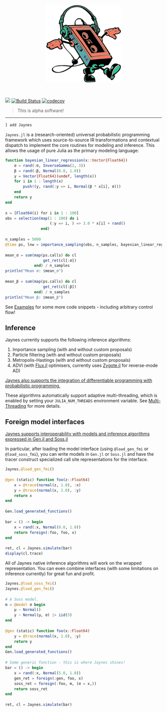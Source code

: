 <p align="center">
<img height="250px" src="docs/assets/jaynes.png"/>
</p>
<br>

[![](https://img.shields.io/badge/docs-dev-blue.svg)](https://femtomc.github.io/Jaynes.jl/dev)
[![Build Status](https://travis-ci.org/femtomc/Jaynes.jl.svg?branch=master)](https://travis-ci.org/femtomc/Jaynes.jl)
[![codecov](https://codecov.io/gh/femtomc/Jaynes.jl/branch/master/graph/badge.svg)](https://codecov.io/gh/femtomc/Jaynes.jl)

> This is alpha software!

---

```julia
] add Jaynes
```

`Jaynes.jl` is a (research-oriented) universal probabilistic programming framework which uses source-to-source IR transformations and contextual dispatch to implement the core routines for modeling and inference. This allows the usage of pure Julia as the primary modeling language:

```julia
function bayesian_linear_regression(x::Vector{Float64})
    σ = rand(:σ, InverseGamma(2, 3))
    β = rand(:β, Normal(0.0, 1.0))
    y = Vector{Float64}(undef, length(x))
    for i in 1 : length(x)
        push!(y, rand(:y => i, Normal(β * x[i], σ)))
    end
    return y
end

x = [Float64(i) for i in 1 : 100]
obs = selection(map(1 : 100) do i
                    (:y => i, ) => 3.0 * x[i] + rand()
                end)

n_samples = 5000
@time ps, lnw = importance_sampling(obs, n_samples, bayesian_linear_regression, (x, ))

mean_σ = sum(map(ps.calls) do cl
                 get_ret(cl[:σ])
             end) / n_samples
println("Mean σ: $mean_σ")

mean_β = sum(map(ps.calls) do cl
                 get_ret(cl[:β])
             end) / n_samples
println("Mean β: $mean_β")
```

See [Examples](https://femtomc.github.io/Jaynes.jl/dev/examples/) for some more code snippets - including arbitrary control flow!

## Inference

Jaynes currently supports the following inference algorithms:

1. Importance sampling (with and without custom proposals)
2. Particle filtering (with and without custom proposals)
3. Metropolis-Hastings (with and without custom proposals)
4. ADVI (with [Flux.jl](https://github.com/FluxML/Flux.jl) optimisers, currently uses [Zygote.jl](https://github.com/FluxML/Zygote.jl) for reverse-mode AD)

[Jaynes also supports the integration of differentiable programming with probabilistic programming.](https://femtomc.github.io/Jaynes.jl/dev/library_api/diff_prog/)

These algorithms automatically support adaptive multi-threading, which is enabled by setting your `JULIA_NUM_THREADS` environment variable. See [Multi-Threading](https://docs.julialang.org/en/v1/base/multi-threading/) for more details.

## Foreign model interfaces

[Jaynes supports interoperability with models and inference algorithms expressed in Gen.jl and Soss.jl](https://femtomc.github.io/Jaynes.jl/dev/library_api/fmi/)

In particular, after loading the model interface (using `@load_gen_fmi` or `@load_soss_fmi`), you can write models in `Gen.jl` or `Soss.jl` and have the tracer construct specialized call site representations for the interface.

```julia
Jaynes.@load_gen_fmi()

@gen (static) function foo(z::Float64)
    x = @trace(normal(z, 1.0), :x)
    y = @trace(normal(x, 1.0), :y)
    return x
end

Gen.load_generated_functions()

bar = () -> begin
    x = rand(:x, Normal(0.0, 1.0))
    return foreign(:foo, foo, x)
end

ret, cl = Jaynes.simulate(bar)
display(cl.trace)
```

All of Jaynes native inference algorithms will work on the wrapped representation. You can even combine interfaces (with some limitations on inference currently) for great fun and profit.

```julia
Jaynes.@load_soss_fmi()
Jaynes.@load_gen_fmi()

# A Soss model.
m = @model σ begin
    μ ~ Normal()
    y ~ Normal(μ, σ) |> iid(5)
end

@gen (static) function foo(x::Float64)
    y = @trace(normal(x, 1.0), :y)
    return y
end
Gen.load_generated_functions()

# Some generic function - this is where Jaynes shines!
bar = () -> begin
    x = rand(:x, Normal(5.0, 1.0))
    gen_ret = foreign(:gen, foo, x)
    soss_ret = foreign(:foo, m, (σ = x,))
    return soss_ret
end

ret, cl = Jaynes.simulate(bar)
```
